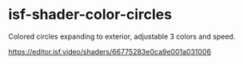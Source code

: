 # isf-shader-color-circles
Colored circles expanding to exterior, adjustable 3 colors and speed.

https://editor.isf.video/shaders/66775283e0ca9e001a031006
